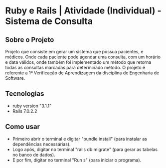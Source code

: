 # Ruby e Rails | Atividade (Individual) - Sistema de Consulta

## Sobre o Projeto
Projeto que consiste em gerar um sistema que possua pacientes, e médicos. Onde cada paciente pode agendar uma consulta, com um horário e data válidos, onde também foi implementado um método que retorna todas as consultas marcadas para determinado método.
 O projeto é referente a 1ª Verificação de Aprendizagem da disciplina de Engenharia de Software.

## Tecnologias

*   ruby version "3.1.1" 
*   Rails 7.0.2.2

## Como usar

* Primeiro abrir o terminal e digitar "bundle install" (para instalar as dependências necessárias).
* Logo após, digitar no terminal "rails db:migrate" (para gerar as tabelas no banco de dados).
* E por fim, digitar no terminal "Run s" (para iniciar o programa).

